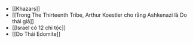 - [[Khazars]]
- [[Trong The Thirteenth Tribe, Arthur Koestler cho rằng Ashkenazi là Do thái giả]]
- [[Israel có 12 chi tộc]]
- [[Do Thái Edomite]]
